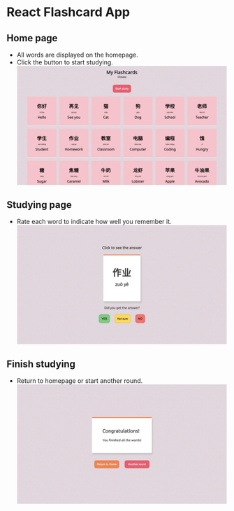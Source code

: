 # React Flashcard App


## Home page

- All words are displayed on the homepage.
- Click the button to start studying.
![Homepage preview](homepage-preview.png)

## Studying page

- Rate each word to indicate how well you remember it.
![Studying page preview](studying-preview.png)

## Finish studying

- Return to homepage or start another round.
![Finish page preview](finish-preview.png)
